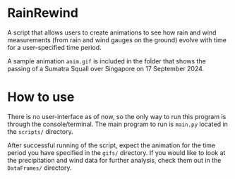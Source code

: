 # RainRewind
A script that allows users to create animations to see how rain and wind measurements (from rain and wind gauges on the ground) evolve with time for a user-specified time period.

A sample animation ```anim.gif``` is included in the folder that shows the passing of a Sumatra Squall over Singapore on 17 September 2024.

# How to use
There is no user-interface as of now, so the only way to run this program is through the console/terminal. The main program to run is ```main.py``` located in the ```scripts/``` directory.

After successful running of the script, expect the animation for the time period you have specified in the ```gifs/``` directory. If you would like to look at the precipitation and wind data for further analysis, check them out in the ```DataFrames/``` directory.